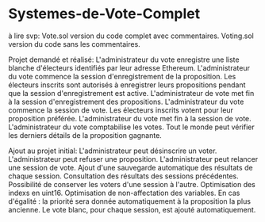 # Systemes-de-Vote-Complet

à lire svp:
Vote.sol version du code complet avec commentaires.
Voting.sol version du code sans les commentaires.



Projet demandé et réalisé:
L'administrateur du vote enregistre une liste blanche d'électeurs identifiés par leur adresse Ethereum.
L'administrateur du vote commence la session d'enregistrement de la proposition.
Les électeurs inscrits sont autorisés à enregistrer leurs propositions pendant que la session d'enregistrement est active.
L'administrateur de vote met fin à la session d'enregistrement des propositions.
L'administrateur du vote commence la session de vote.
Les électeurs inscrits votent pour leur proposition préférée.
L'administrateur du vote met fin à la session de vote.
L'administrateur du vote comptabilise les votes.
Tout le monde peut vérifier les derniers détails de la proposition gagnante.

Ajout au projet initial:
L'administrateur peut désinscrire un voter.
L'administrateur peut refuser une proposition.
L'administrateur peut relancer une session de vote.
Ajout d'une sauvegarde automatique des résultats de chaque session.
Consultation des résultats des sessions précédentes.
Possibilité de conserver les voters d'une session à l'autre.
Optimisation des indexs en uint16.
Optimisation de non-affectation des variables.
En cas d'égalité : la priorité sera donnée automatiquement à la proposition la plus ancienne.
Le vote blanc, pour chaque session, est ajouté automatiquement.
  
